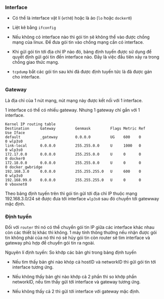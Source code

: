 ### Interface

- Có thể là interface vật lí (```eth0```) hoặc là ảo (```lo``` hoặc ```docker0```)

- Liệt kê bằng ```ifconfig```

- Nếu không có interface nào thì gói tin sẽ không thể vào được chồng mạng của linux. Để đưa gói tin vào chồng mạng cần có interface.

- Khi gửi gói tin tới địa chỉ IP nào đó, bảng định tuyến được sử dụng để quyết định gửi gói tin đến interface nào. Đây là việc đầu tiên xảy ra trong chồng giao thức mạng.

- ```tcpdump``` bắt các gói tin sau khi đã được định tuyến tức là đã được gán cho interface.

### Gateway

Là địa chỉ của 1 nút mạng, nút mạng này được kết nối với 1 interface.

1 interface có thể có nhiều gateway. Nhưng 1 gateway chỉ gắn với 1 interface.

```
Kernel IP routing table
Destination     Gateway         Genmask         Flags Metric Ref    Use Iface
default         _gateway        0.0.0.0         UG    600    0        0 wlp3s0
link-local      0.0.0.0         255.255.0.0     U     1000   0        0 wlp3s0
172.17.0.0      0.0.0.0         255.255.0.0     U     0      0        0 docker0
172.18.0.0      0.0.0.0         255.255.0.0     U     0      0        0 docker_gwbridge
192.168.3.0     0.0.0.0         255.255.255.0   U     600    0        0 wlp3s0
192.168.99.0    0.0.0.0         255.255.255.0   U     0      0        0 vboxnet0
```

Theo bảng định tuyến trên thì gói tin gửi tới địa chỉ IP thuộc mạng 192.168.3.0/24 sẽ được đưa tới interface ```wlp3s0``` sau đó chuyển tới gatewway mặc định.

### Định tuyến

Đối với ```router``` thì nó có thể chuyển gói tin IP giữa các interface khác nhau còn các thiết bị khác thì không. 1 máy tính thông thưởng nếu nhận được gói tin không phải của nó thì nó sẽ hủy gói tin còn router sẽ tìm interface và gateway phù hợp để chuyển gói tin ra ngoài.

Nguyên lí định tuyến: So khớp các bản ghi trong bảng định tuyến

- Nếu tìm thấy bản ghi nào khóp cả hostID và networkID thì gửi gói tin tới interface tương ứng.

- Nếu không thấy bản ghi nào khớp cả 2 phần thì so khớp phần networkID, nếu tìm thấy gửi tới interface và gateway tương ứng.

- Nếu không thấy cả 2 thì gửi tới interface với gateway mặc định.  

